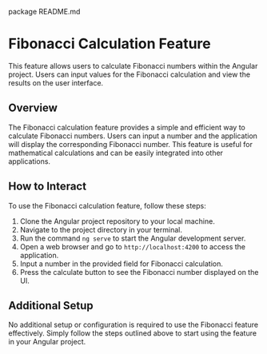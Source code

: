 package README.md

# Fibonacci Calculation Feature

This feature allows users to calculate Fibonacci numbers within the Angular project. Users can input values for the Fibonacci calculation and view the results on the user interface.

## Overview

The Fibonacci calculation feature provides a simple and efficient way to calculate Fibonacci numbers. Users can input a number and the application will display the corresponding Fibonacci number. This feature is useful for mathematical calculations and can be easily integrated into other applications.

## How to Interact

To use the Fibonacci calculation feature, follow these steps:

1. Clone the Angular project repository to your local machine.
2. Navigate to the project directory in your terminal.
3. Run the command `ng serve` to start the Angular development server.
4. Open a web browser and go to `http://localhost:4200` to access the application.
5. Input a number in the provided field for Fibonacci calculation.
6. Press the calculate button to see the Fibonacci number displayed on the UI.

## Additional Setup

No additional setup or configuration is required to use the Fibonacci feature effectively. Simply follow the steps outlined above to start using the feature in your Angular project.